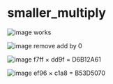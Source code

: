 # smaller_multiply

![image](https://github.com/user-attachments/assets/cabbb87f-7bad-4533-b700-a5121055f2d0)
works

![image](https://github.com/user-attachments/assets/ff9b0b03-5ea7-4c75-a199-99d3843d5eae)
remove add by 0


![image](https://github.com/user-attachments/assets/27da6ec7-21a8-42a9-b023-bbf4c84e294b)
f7ff × dd9f = D6B12A61

![image](https://github.com/user-attachments/assets/e9fe7eeb-d561-4b72-b28f-13fede7e0ae9)
ef96 × c1a8 = B53D5070

